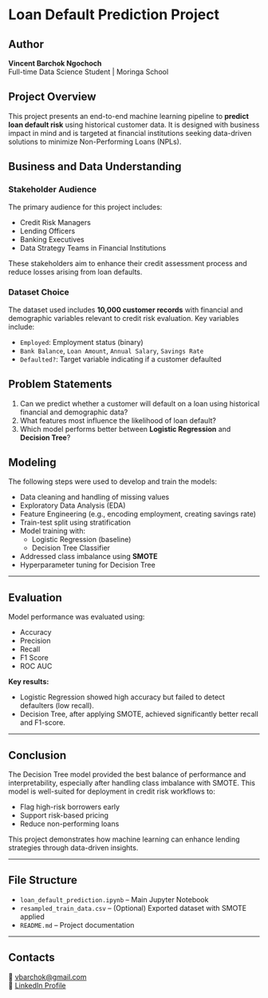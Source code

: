 
# Loan Default Prediction Project

## Author
**Vincent Barchok Ngochoch**  
Full-time Data Science Student | Moringa School  


## Project Overview

This project presents an end-to-end machine learning pipeline to **predict loan default risk** using historical customer data. It is designed with business impact in mind and is targeted at financial institutions seeking data-driven solutions to minimize Non-Performing Loans (NPLs).


## Business and Data Understanding

### Stakeholder Audience
The primary audience for this project includes:
- Credit Risk Managers
- Lending Officers
- Banking Executives
- Data Strategy Teams in Financial Institutions

These stakeholders aim to enhance their credit assessment process and reduce losses arising from loan defaults.


### Dataset Choice
The dataset used includes **10,000 customer records** with financial and demographic variables relevant to credit risk evaluation. Key variables include:

- `Employed`: Employment status (binary)
- `Bank Balance`, `Loan Amount`, `Annual Salary`, `Savings Rate`
- `Defaulted?`: Target variable indicating if a customer defaulted


## Problem Statements

1. Can we predict whether a customer will default on a loan using historical financial and demographic data?
2. What features most influence the likelihood of loan default?
3. Which model performs better between **Logistic Regression** and **Decision Tree**?


## Modeling

The following steps were used to develop and train the models:

- Data cleaning and handling of missing values
- Exploratory Data Analysis (EDA)
- Feature Engineering (e.g., encoding employment, creating savings rate)
- Train-test split using stratification
- Model training with:
  - Logistic Regression (baseline)
  - Decision Tree Classifier
- Addressed class imbalance using **SMOTE**
- Hyperparameter tuning for Decision Tree

---

## Evaluation

Model performance was evaluated using:
- Accuracy
- Precision
- Recall
- F1 Score
- ROC AUC

**Key results:**
- Logistic Regression showed high accuracy but failed to detect defaulters (low recall).
- Decision Tree, after applying SMOTE, achieved significantly better recall and F1-score.

---

## Conclusion

The Decision Tree model provided the best balance of performance and interpretability, especially after handling class imbalance with SMOTE. This model is well-suited for deployment in credit risk workflows to:
- Flag high-risk borrowers early
- Support risk-based pricing
- Reduce non-performing loans

This project demonstrates how machine learning can enhance lending strategies through data-driven insights.

---

## File Structure

- `loan_default_prediction.ipynb` – Main Jupyter Notebook
- `resampled_train_data.csv` – (Optional) Exported dataset with SMOTE applied
- `README.md` – Project documentation

---

## Contacts

📧 vbarchok@gmail.com  
🔗 [LinkedIn Profile](https://www.linkedin.com/in/vincent-ngochoch-94095b64)
